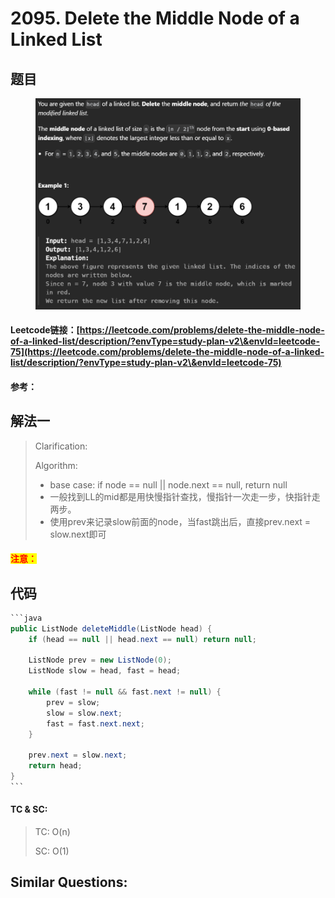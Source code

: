 # 2095. Delete the Middle Node of a Linked List

## 题目

<figure><img src="../../.gitbook/assets/image (5) (1) (1) (1) (1) (1) (1) (1) (1) (1) (1).png" alt=""><figcaption></figcaption></figure>

#### Leetcode链接：[https://leetcode.com/problems/delete-the-middle-node-of-a-linked-list/description/?envType=study-plan-v2\&envId=leetcode-75](https://leetcode.com/problems/delete-the-middle-node-of-a-linked-list/description/?envType=study-plan-v2\&envId=leetcode-75)

#### 参考：

## 解法一

> Clarification:&#x20;
>
> Algorithm:&#x20;
>
> * base case: if node == null || node.next == null, return null
> * 一般找到LL的mid都是用快慢指针查找，慢指针一次走一步，快指针走两步。
> * 使用prev来记录slow前面的node，当fast跳出后，直接prev.next = slow.next即可

#### <mark style="color:red;">注意：</mark>

## 代码

````java
```java
public ListNode deleteMiddle(ListNode head) {
    if (head == null || head.next == null) return null;
    
    ListNode prev = new ListNode(0);
    ListNode slow = head, fast = head;

    while (fast != null && fast.next != null) {
        prev = slow;
        slow = slow.next;
        fast = fast.next.next;
    }

    prev.next = slow.next;
    return head;
}
```
````

#### TC & SC:&#x20;

> TC: O(n)
>
> SC: O(1)

## **Similar Questions:**&#x20;
